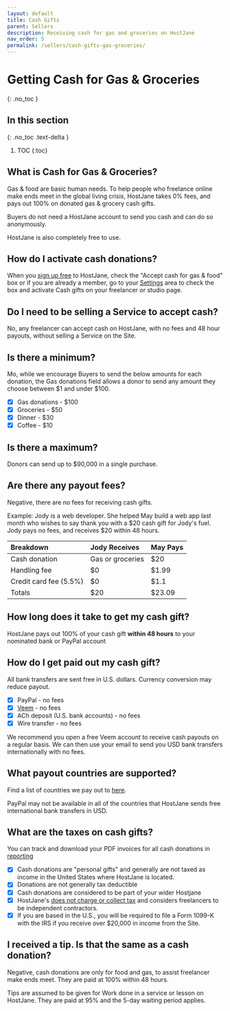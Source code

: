 ```yaml
---
layout: default
title: Cash Gifts
parent: Sellers
description: Receiving cash for gas and groceries on HostJane
nav_order: 5
permalink: /sellers/cash-gifts-gas-groceries/
---
```


# Getting Cash for Gas & Groceries
{: .no_toc }

## In this section
{: .no_toc .text-delta }

1. TOC
{:toc}

## What is Cash for Gas & Groceries?

<span class="blue">Gas & food are basic human needs. To help people who freelance online make ends meet in the global living crisis, HostJane takes 0% fees, and pays out 100% on donated gas & grocery cash gifts.</span>

<span class="green">Buyers do not need a HostJane account to send you cash and can do so anonymously.</span>

HostJane is also completely free to use. 

## How do I activate cash donations?

<span class="yellow">When you [sign up free](https://www.hostjane.com) to HostJane, check the "Accept cash for gas & food" box or if you are already a member, go to your [Settings](https://www.hostjane.com/marketplace/settings) area to check the box and activate Cash gifts on your freelancer or studio page. </span>

## Do I need to be selling a Service to accept cash?

<span class="red">No, any freelancer can accept cash on HostJane, with no fees and 48 hour payouts, without selling a Service on the Site.</span>

## Is there a minimum?

Mo, while we encourage Buyers to send the below amounts for each donation, the Gas donations field allows a donor to send any amount they choose between $1 and under $100.

- [x] Gas donations - $100
- [x] Groceries - $50
- [x] Dinner - $30
- [x] Coffee - $10

## Is there a maximum?

Donors can send up to $90,000 in a single purchase.

## Are there any payout fees?

<span class="green">Negative, there are no fees for receiving cash gifts.<span>

Example: Jody is a web developer. She helped May build a web app last month who wishes to say thank you with a $20 cash gift for Jody's fuel. Jody pays no fees, and receives $20 within 48 hours.

| Breakdown       | Jody Receives       | May Pays |
|:-------------|:------------------|:------|
| Cash donation           | Gas or groceries | $20  |
| Handling fee | $0   | $1.99  |
| Credit card fee (5.5%)           | $0      | $1.1  |
| Totals           | $20 | $23.09  |

## How long does it take to get my cash gift?

<span class="yellow">HostJane pays out 100% of your cash gift <strong>within 48 hours</strong> to your nominated bank or PayPal account</span>

## How do I get paid out my cash gift?

 <span class="purple">All bank transfers are sent free in U.S. dollars. Currency conversion may reduce payout.</span>

- [x] PayPal - no fees
- [x] [Veem](https://www.veem.com) - no fees 
- [x] ACh deposit (U.S. bank accounts) - no fees
- [x] Wire transfer - no fees

<span class="green">We recommend you open a free Veem account to receive cash payouts on a regular basis. We can then use your email to send you USD bank transfers internationally with no fees.</span>

## What payout countries are supported?

Find a list of countries we pay out to [here](/sellers/payments-tax-credits/#country-information-for-wire-payments).

<span class="blue">PayPal may not be available in all of the countries that HostJane sends free international bank transfers in USD.</span>

## What are the taxes on cash gifts?

<span class="purple">You can track and download your PDF invoices for all cash donations in [reporting](https://www.hostjane.com/marketplace/reporting)</span>

- [x] Cash donations are "personal gifts" and generally are not taxed as income in the United States where HostJane is located.
- [x] Donations are not generally tax deductible
- [x] Cash donations are considered to be part of your wider Hostjane 
- [x] HostJane's [does not charge or collect tax](/sellers/payments-tax-credits/#hostjane-asked-for-my-tax-information-why) and considers freelancers to be independent contractors.
- [x] If you are based in the U.S., you will be required to file a Form 1099-K with the IRS if you receive over $20,000 in income from the Site. 

## I received a tip. Is that the same as a cash donation?

<span class="red">Negative, cash donations are only for food and gas, to assist freelancer make ends meet. They are paid at 100% within 48 hours.</span>

Tips are assumed to be given for Work done in a service or lesson on HostJane. They are paid at 95% and the 5-day waiting period applies.


